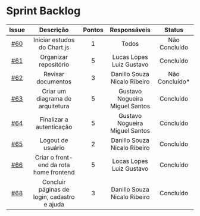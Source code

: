 # Sprint Backlog
|Issue|Descrição|Pontos|Responsáveis|Status|
|:---:|:---:|:---:|:---:|:---:|
|[#60](https://github.com/fga-eps-mds/2019.2-Questmark/issues/60)|Iniciar estudos do Chart.js|1|Todos|Não Concluído|
|[#61](https://github.com/fga-eps-mds/2019.2-Questmark/issues/61)|Organizar repositório|5|Lucas Lopes<br>Luiz Gustavo|Concluído|
|[#62](https://github.com/fga-eps-mds/2019.2-Questmark/issues/62)|Revisar documentos|3|Danillo Souza<br>Nicalo Ribeiro|Não Concluído*|
|[#63](https://github.com/fga-eps-mds/2019.2-Questmark/issues/63)|Criar um diagrama de arquitetura|5|Gustavo Nogueira<br>Miguel Santos|Concluído|
|[#64](https://github.com/fga-eps-mds/2019.2-Questmark/issues/64)|Finalizar a autenticação|5|Gustavo Nogueira<br>Miguel Santos|Concluído|
|[#65](https://github.com/fga-eps-mds/2019.2-Questmark/issues/65)|Logout de usuário|2|Danillo Souza<br>Nicalo Ribeiro|Concluído|
|[#66](https://github.com/fga-eps-mds/2019.2-Questmark/issues/66)|Criar o front-end da rota home frontend|5|Locas Lopes<br>Luiz Gustavo|Concluído|
|[#68](https://github.com/fga-eps-mds/2019.2-Questmark/issues/68)|Concluir páginas de login, cadastro e ajuda|3|Danillo Souza<br>Nicalo Ribeiro|Concluído|